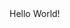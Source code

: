 <!DOCTYPE html>
<html>
  <head>
    <title>My Web Page</title>
  </head>
  <body>
    Hello World!
  </body>
 </html> 
